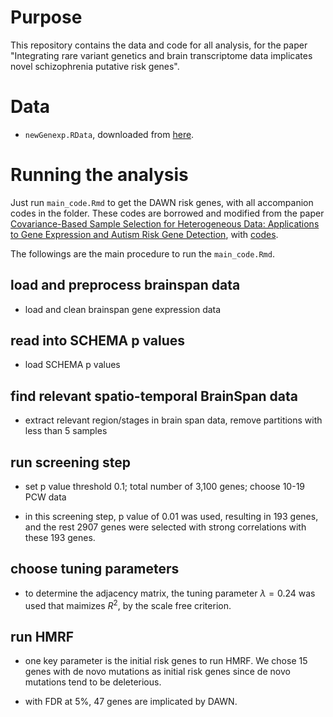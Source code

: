# Purpose 
This repository contains the data and code for all analysis, for the paper "Integrating rare variant genetics and brain transcriptome data implicates novel schizophrenia putative risk genes".

# Data 

* `newGenexp.RData`, downloaded from [here](https://github.com/linnykos/covarianceSelection/blob/master/newGenexp.RData).


# Running the analysis

Just run `main_code.Rmd` to get the DAWN risk genes, with all accompanion codes in the folder. These codes are borrowed and modified from the paper [Covariance-Based Sample Selection for Heterogeneous Data: Applications to Gene Expression and Autism Risk Gene Detection](https://www.tandfonline.com/doi/full/10.1080/01621459.2020.1738234), with [codes](https://github.com/linnykos/covarianceSelection/tree/master).  

The followings are the main procedure to run the  `main_code.Rmd`. 
 
 ## load and preprocess brainspan data

* load  and clean brainspan gene expression data

## read into SCHEMA p values   

* load SCHEMA p values

## find relevant spatio-temporal BrainSpan data 

* extract relevant region/stages in brain span data, remove partitions with less than 5 samples

## run screening step 

 * set p value threshold 0.1; total number of 3,100 genes; choose 10-19 PCW data 

* in this screening step, p value of 0.01 was used, resulting in 193 genes, and the rest 2907 genes were selected with strong correlations with these 193 genes.

## choose tuning parameters 

* to determine the adjacency matrix, the tuning parameter $\lambda=0.24$ was used that maimizes $R^2$, by the scale free criterion.

 ## run HMRF 
  
* one key parameter is the initial risk genes to run HMRF. We chose 15 genes with de novo mutations as initial risk genes since de novo mutations tend to be deleterious.

* with FDR at 5%, 47 genes are implicated by DAWN. 
